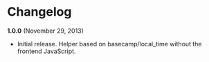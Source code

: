 # Changelog

**1.0.0** (November 29, 2013)

* Initial release. Helper based on basecamp/local_time without the frontend JavaScript.
